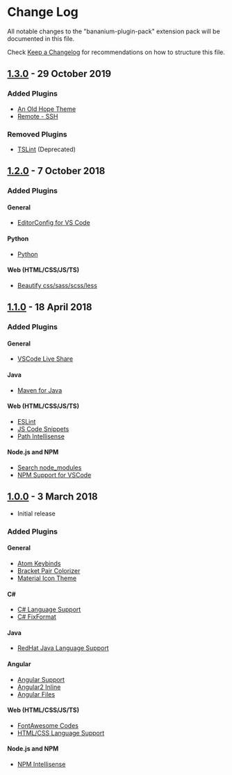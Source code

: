 # Change Log
All notable changes to the "bananium-plugin-pack" extension pack will be documented in this file.

Check [Keep a Changelog](http://keepachangelog.com/) for recommendations on how to structure this file.


## [1.3.0](https://github.com/BananiumLabs/VSCode-BananiumPluginPack/releases/tag/1.3.0) - 29 October 2019

### Added Plugins
  - [An Old Hope Theme](https://marketplace.visualstudio.com/items?itemName=dustinsanders.an-old-hope-theme-vscode)
  - [Remote - SSH](https://marketplace.visualstudio.com/items?itemName=ms-vscode-remote.remote-ssh)

### Removed Plugins
  - [TSLint](https://marketplace.visualstudio.com/items?itemName=eg2.tslint) (Deprecated)

## [1.2.0](https://github.com/BananiumLabs/VSCode-BananiumPluginPack/releases/tag/1.2.0) - 7 October 2018

### Added Plugins

#### General
 - [EditorConfig for VS Code](https://marketplace.visualstudio.com/items?itemName=EditorConfig.EditorConfig)

#### Python
 - [Python](https://marketplace.visualstudio.com/items?itemName=ms-python.python)

#### Web (HTML/CSS/JS/TS)
 - [Beautify css/sass/scss/less](https://marketplace.visualstudio.com/items?itemName=michelemelluso.code-beautifier)
 

## [1.1.0](https://github.com/BananiumLabs/VSCode-BananiumPluginPack/releases/tag/1.1.0) - 18 April 2018

### Added Plugins

#### General
  - [VSCode Live Share](https://marketplace.visualstudio.com/items?itemName=MS-vsliveshare.vsliveshare)

#### Java 
 - [Maven for Java](https://marketplace.visualstudio.com/items?itemName=vscjava.vscode-maven)
 
#### Web (HTML/CSS/JS/TS)
 - [ESLint](https://marketplace.visualstudio.com/items?itemName=dbaeumer.vscode-eslint)
 - [JS Code Snippets](https://marketplace.visualstudio.com/items?itemName=xabikos.JavaScriptSnippets)
 - [Path Intellisense](https://marketplace.visualstudio.com/items?itemName=christian-kohler.path-intellisense)

#### Node.js and NPM
 - [Search node_modules](https://marketplace.visualstudio.com/items?itemName=jasonnutter.search-node-modules)
 - [NPM Support for VSCode](https://marketplace.visualstudio.com/items?itemName=eg2.vscode-npm-script)

## [1.0.0](https://github.com/BananiumLabs/VSCode-BananiumPluginPack/releases/tag/1.0.0) - 3 March 2018
- Initial release

### Added Plugins

#### General
 - [Atom Keybinds](https://marketplace.visualstudio.com/items?itemName=ms-vscode.atom-keybindings)
 - [Bracket Pair Colorizer](https://marketplace.visualstudio.com/items?itemName=CoenraadS.bracket-pair-colorizer)
 - [Material Icon Theme](https://marketplace.visualstudio.com/items?itemName=PKief.material-icon-theme)

#### C#
 - [C# Language Support](https://marketplace.visualstudio.com/items?itemName=ms-vscode.csharp)
 - [C# FixFormat](https://marketplace.visualstudio.com/items?itemName=Leopotam.csharpfixformat)

#### Java
 - [RedHat Java Language Support](https://marketplace.visualstudio.com/items?itemName=redhat.java)

#### Angular
 - [Angular Support](https://marketplace.visualstudio.com/items?itemName=Angular.ng-template)
 - [Angular2 Inline](https://marketplace.visualstudio.com/items?itemName=natewallace.angular2-inline) 
 - [Angular Files](https://marketplace.visualstudio.com/items?itemName=alexiv.vscode-angular2-files)

#### Web (HTML/CSS/JS/TS)
 - [FontAwesome Codes](https://marketplace.visualstudio.com/items?itemName=medzhidov.font-awesome-codes-html)
 - [HTML/CSS Language Support](https://marketplace.visualstudio.com/items?itemName=ecmel.vscode-html-css) 

#### Node.js and NPM
 - [NPM Intellisense](https://marketplace.visualstudio.com/items?itemName=christian-kohler.npm-intellisense)
